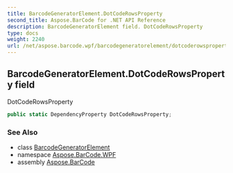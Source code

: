 ```yaml
---
title: BarcodeGeneratorElement.DotCodeRowsProperty
second_title: Aspose.BarCode for .NET API Reference
description: BarcodeGeneratorElement field. DotCodeRowsProperty
type: docs
weight: 2240
url: /net/aspose.barcode.wpf/barcodegeneratorelement/dotcoderowsproperty/
---
```

## BarcodeGeneratorElement.DotCodeRowsProperty field

DotCodeRowsProperty

```csharp
public static DependencyProperty DotCodeRowsProperty;
```

### See Also

* class [BarcodeGeneratorElement](../)
* namespace [Aspose.BarCode.WPF](../../barcodegeneratorelement/)
* assembly [Aspose.BarCode](../../../)


